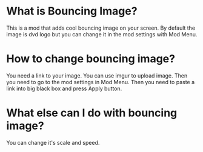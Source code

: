 # What is Bouncing Image?
This is a mod that adds cool bouncing image on your screen. By default the image is dvd logo but you can change it in the mod settings with Mod Menu.
# How to change bouncing image?
You need a link to your image. You can use imgur to upload image. Then you need to go to the mod settings in Mod Menu. Then you need to paste a link into big black box and press Apply button.
# What else can I do with bouncing image?
You can change it's scale and speed.